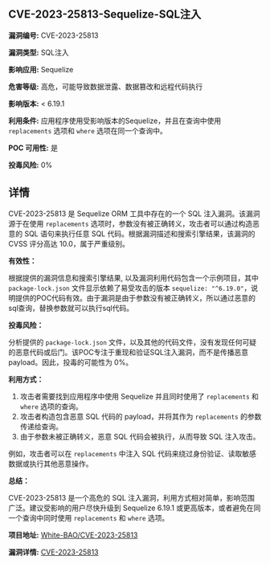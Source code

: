 ## CVE-2023-25813-Sequelize-SQL注入

**漏洞编号:** CVE-2023-25813

**漏洞类型:** SQL注入

**影响应用:** Sequelize

**危害等级:** 高危，可能导致数据泄露、数据篡改和远程代码执行

**影响版本:** < 6.19.1

**利用条件:** 应用程序使用受影响版本的Sequelize，并且在查询中使用 `replacements` 选项和 `where` 选项在同一个查询中。

**POC 可用性:** 是

**投毒风险:** 0%

## 详情

CVE-2023-25813 是 Sequelize ORM 工具中存在的一个 SQL 注入漏洞。该漏洞源于在使用 `replacements` 选项时，参数没有被正确转义，攻击者可以通过构造恶意的 SQL 语句来执行任意 SQL 代码。根据漏洞描述和搜索引擎结果，该漏洞的 CVSS 评分高达 10.0，属于严重级别。

**有效性：**

根据提供的漏洞信息和搜索引擎结果, 以及漏洞利用代码包含一个示例项目，其中 `package-lock.json` 文件显示依赖了易受攻击的版本 `sequelize: "^6.19.0"`，说明提供的POC代码有效。由于漏洞是由于参数没有被正确转义，所以通过恶意的sql查询，替换参数就可以执行sql代码。

**投毒风险：**

分析提供的 `package-lock.json` 文件，以及其他的代码文件，没有发现任何可疑的恶意代码或后门。该POC专注于重现和验证SQL注入漏洞，而不是传播恶意payload。因此，投毒的可能性为 0%。

**利用方式：**

1.  攻击者需要找到应用程序中使用 Sequelize 并且同时使用了 `replacements` 和 `where` 选项的查询。
2.  攻击者构造包含恶意 SQL 代码的 payload，并将其作为 `replacements` 的参数传递给查询。
3.  由于参数未被正确转义，恶意 SQL 代码会被执行，从而导致 SQL 注入攻击。

例如，攻击者可以在 `replacements` 中注入 SQL 代码来绕过身份验证、读取敏感数据或执行其他恶意操作。

**总结：**

CVE-2023-25813 是一个高危的 SQL 注入漏洞，利用方式相对简单，影响范围广泛。建议受影响的用户尽快升级到 Sequelize 6.19.1 或更高版本，或者避免在同一个查询中同时使用 `replacements` 和 `where` 选项。

**项目地址:** [White-BAO/CVE-2023-25813](https://github.com/White-BAO/CVE-2023-25813)

**漏洞详情:** [CVE-2023-25813](https://nvd.nist.gov/vuln/detail/CVE-2023-25813)